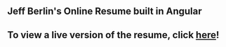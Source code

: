 Jeff Berlin's Online Resume built in Angular
--

## To view a live version of the resume, click [here](https://jeffberlin.github.io/resume_angular/)!